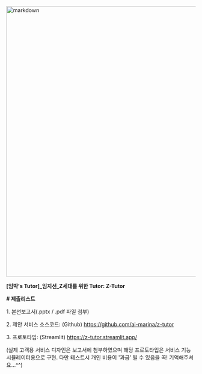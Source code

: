 <img width="1337" height="720" alt="markdown" src="https://github.com/user-attachments/assets/dc46d1ea-c308-4062-b4fb-98b1f65b5309" />


**[임박's Tutor]\_임지선\_Z세대를 위한 Tutor: Z-Tutor**

**# 제출리스트**

1\. 본선보고서(.pptx / .pdf 파일 첨부)

2\. 제안 서비스 소스코드: (Github) https://github.com/ai-marina/z-tutor

3\. 프로토타입: (Streamlit) https://z-tutor.streamlit.app/

(실제 고객용 서비스 디자인은 보고서에 첨부하였으며 해당 프로토타입은 서비스 기능 시뮬레이터용으로 구현. 다만 테스트시 개인 비용이 '과금' 될 수 있음을 꼭! 기억해주셔요...^^)
